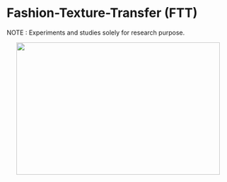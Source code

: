 # Fashion-Texture-Transfer (FTT)
NOTE : Experiments and studies solely for research purpose.

<p align="center">
  <img width="460" height="300" src="https://github.com/anish9/Fashion-Transfer/blob/main/viz/res01.png">
</p>
